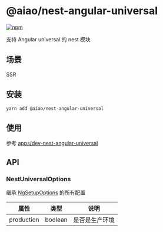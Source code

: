 # @aiao/nest-angular-universal

[![npm][shields-nest-angular-universal]][npm-nest-angular-universal]

支持 Angular universal 的 nest 模块

## 场景

SSR

## 安装

```console
yarn add @aiao/nest-angular-universal
```

## 使用

参考 [apps/dev-nest-angular-universal](/apps/dev-nest-angular-universal)

## API

### NestUniversalOptions

继承 [NgSetupOptions](/libs/universal-fastify-engine#setup-options) 的所有配置

| 属性       | 类型    | 说明           |
| ---------- | ------- | -------------- |
| production | boolean | 是否是生产环境 |

[shields-nest-angular-universal]: https://img.shields.io/npm/v/@aiao/nest-angular-universal?style=flat-square
[npm-nest-angular-universal]: https://www.npmjs.com/@aiao/nest-angular-universal
